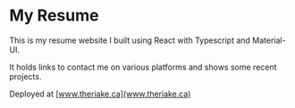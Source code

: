 # My Resume

This is my resume website I built using React with Typescript and Material-UI.

It holds links to contact me on various platforms and shows some recent projects.

Deployed at [www.theriake.ca](www.theriake.ca)
